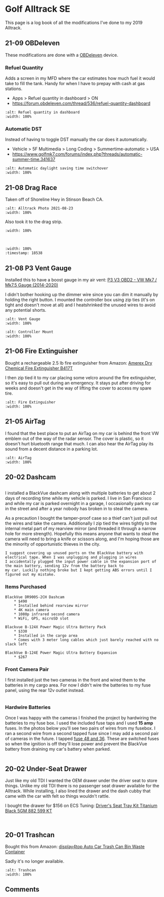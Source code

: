 # Golf Alltrack SE

This page is a log book of all the modifications I've done to my 2019 Alltrack.

## 21-09 OBDeleven

These modifications are done with a [OBDeleven](https://obdeleven.com) device.

### Refuel Quantity

Adds a screen in my MFD where the car estimates how much fuel it would take to fill the tank. Handy for when I have to
prepay with cash at gas stations.

* Apps > Refuel quantity in dashboard > ON
* https://forum.obdeleven.com/thread/536/refuel-quantity-dashboard

```{image} _static/img/alltrack_refuel_quantity.jpg
:alt: Refuel quantity in dashboard
:width: 100%
```

### Automatic DST

Instead of having to toggle DST manually the car does it automatically.

* Vehicle > 5F Multimedia > Long Coding > Summertime-automatic > USA
* https://www.golfmk7.com/forums/index.php?threads/automatic-summer-time.341637

```{image} _static/img/alltrack_auto_dst.jpg
:alt: Automatic daylight saving time switchover
:width: 100%
```

## 21-08 Drag Race

Taken off of Shoreline Hwy in Stinson Beach CA.

```{figure} _static/img/alltrack_photo_2021-08-23.jpg
:alt: Alltrack Photo 2021-08-23
:width: 100%
```

Also took it to the drag strip.

```{youtube} 8T0vEKU7lGg
:width: 100%
```

&nbsp;

```{youtube} imPz7bAErr8
:width: 100%
:timestamp: 18538
```

## 21-08 P3 Vent Gauge

Installed this to have a boost gauge in my air vent:
[P3 V3 OBD2 - VW Mk7 / Mk7.5 Gauge (2014-2020)](https://www.p3cars.com/volkswagen/p3-v3-obd2-vw-mk7-mk7-5-gauge-2014-2019/)

I didn't bother hooking up the dimmer wire since you can dim it manually by holding the right button. I mounted the
controller box using zip ties (it's on tight and doesn't move at all) and I heatshrinked the unused wires to avoid any
potential shorts.

```{figure} _static/img/alltrack_vent_gauge.jpg
:alt: Vent Gauge
:width: 100%
```

```{figure} _static/img/alltrack_vent_install.jpg
:alt: Controller Mount
:width: 100%
```

## 21-06 Fire Extinguisher

Bought a rechargeable 2.5 lb fire extinguisher from Amazon:
[Amerex Dry Chemical Fire Extinguisher B417T](https://www.amazon.com/gp/product/B001VXRYCM)

I then zip tied it to my car placing some velcro around the fire extinguisher, so it's easy to pull out during an emergency.
It stays put after driving for weeks and doesn't get in the way of lifting the cover to access my spare tire.

```{image} _static/img/alltrack_fire_extinguisher.jpg
:alt: Fire Extinguisher
:width: 100%
```

## 21-05 AirTag

I found that the best place to put an AirTag on my car is behind the front VW emblem out of the way of the radar sensor. The
cover is plastic, so it doesn't hurt bluetooth range that much. I can also hear the AirTag play its sound from a decent
distance in a parking lot.

```{image} _static/img/alltrack_airtag.jpg
:alt: AirTag
:width: 100%
```

## 20-02 Dashcam

```{imgur-image} 9dVe8pY
```

I installed a BlackVue dashcam along with multiple batteries to get about 2 days of recording time while my vehicle is
parked. I live in San Francisco and while my car is parked overnight in a garage, I occasionally park my car in the street
and after a year nobody has broken in to steal the camera.

As a precaution I bought the tamper-proof case so a thief can't just pull out the wires and take the camera. Additionally I
zip tied the wires tightly to the internal metal part of my rearview mirror (and threaded it through a narrow hole for more
strength). Hopefully this means anyone that wants to steal the camera will need to bring a knife or scissors along, and I'm
hoping those are the minority of opportunistic thieves in the city.

```{note}
I suggest covering up unused ports on the BlackVue battery with electrical tape. When I was unplugging and plugging in wires
I accidentally plugged the input power cable in the expansion port of the main battery, sending 12v from the battery back to
my car. Luckily nothing broke but I kept getting ABS errors until I figured out my mistake.
```

### Items Purchased

```{glossary}
BlackVue DR900S-2CH Dashcam
    * $490
    * Installed behind rearview mirror
    * 4K main camera
    * 1080p infrared second camera
    * WiFi, GPS, microSD slot

Blackvue B-124X Power Magic Ultra Battery Pack
    * $330
    * Installed in the cargo area
    * Comes with 3 meter long cables which just barely reached with no slack left

BlackVue B-124E Power Magic Ultra Battery Expansion
    * $267
```

### Front Camera Pair

I first installed just the two cameras in the front and wired them to the batteries in my cargo area. For now I didn't wire
the batteries to my fuse panel, using the rear 12v outlet instead.

```{imgur-embed} a/Z3HBWOX
```

### Hardwire Batteries

Once I was happy with the cameras I finished the project by hardwiring the batteries to my fuse box. I used the included fuse
taps and I used **15 amp** fuses. In the photos below you'll see two pairs of wires from my fusebox. I ran a second wire from
a second tapped fuse since I may add a second pair of cameras in the future. I tapped
[fuse 48 and 36](https://fuse-box.info/volkswagen/volkswagen-golf-vii-mk7-2013-2020-fuses). These are switched fuses so when
the ignition is off they'll lose power and prevent the BlackVue battery from draining my car's battery when parked.

```{imgur-embed} a/HHRnuuV
```

## 20-02 Under-Seat Drawer

Just like my old TDI I wanted the OEM drawer under the driver seat to store things. Unlike my old TDI there is no passenger
seat drawer available for the Alltrack. While installing, I also lined the drawer and the dash cubby that came with the car
with felt so things wouldn't rattle.

I bought the drawer for $156 on ECS Tuning:
[Driver's Seat Tray Kit Titanium Black 5GM 882 599 KT](https://www.ecstuning.com/b-genuine-volkswagen-audi-parts/drivers-seat-tray-kit-titanium-black/5gm882599kt/)

```{imgur-image} W7T6lmB
```

```{imgur-embed} a/7PauDgm
```

## 20-01 Trashcan

Bought this from Amazon:
[display4top Auto Car Trash Can Bin Waste Container](https://www.amazon.com/gp/product/B07TCT96SH)

Sadly it's no longer available.

```{image} _static/img/alltrack_trashcan.jpg
:alt: Trashcan
:width: 100%
```

## Comments

```{disqus}
```
